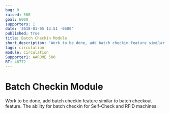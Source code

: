 ```yaml
---
bug: 0
raised: 500
goal: 6000
supporters: 1
date: '2018-01-05 13:51 -0500'
published: true
title: Batch Checkin Module
short_description: 'Work to be done, add batch checkin feature similar to batch checkout feature.'
tags: circulation
module: Circulation
Supporter1: AAROME 500
RT: 46772
---
```

# Batch Checkin Module

Work to be done, add batch checkin feature similar to batch checkout feature. The ability for batch checkin for Self-Check and RFID machines.
